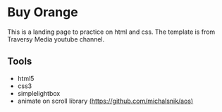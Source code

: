 # Buy Orange

This is a landing page to practice on html and css.  The template is from Traversy Media youtube channel.

## Tools
- html5
- css3
- simplelightbox
- animate on scroll library [(https://github.com/michalsnik/aos)](https://github.com/michalsnik/aos)